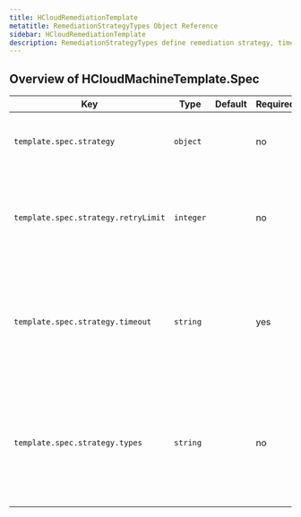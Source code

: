 ```yaml
---
title: HCloudRemediationTemplate
metatitle: RemediationStrategyTypes Object Reference
sidebar: HCloudRemediationTemplate
description: RemediationStrategyTypes define remediation strategy, timeouts and retries.
---
```


## Overview of HCloudMachineTemplate.Spec

| Key                                 | Type      | Default | Required | Description                                                                                     |
| ----------------------------------- | --------- | ------- | -------- | ----------------------------------------------------------------------------------------------- |
| `template.spec.strategy`            | `object`  |         | no       | Strategy field defines remediation strategy                                                     |
| `template.spec.strategy.retryLimit` | `integer` |         | no       | RetryLimit sets the maximum number of remediation retries. Zero retries if not set              |
| `template.spec.strategy.timeout`    | `string`  |         | yes      | Timeout sets the timeout between remediation retries. It should be of the form "10m", or "40s"  |
| `template.spec.strategy.types`      | `string`  |         | no       | Type represents the type of the remediation strategy. At the moment, only "Reboot" is supported |
